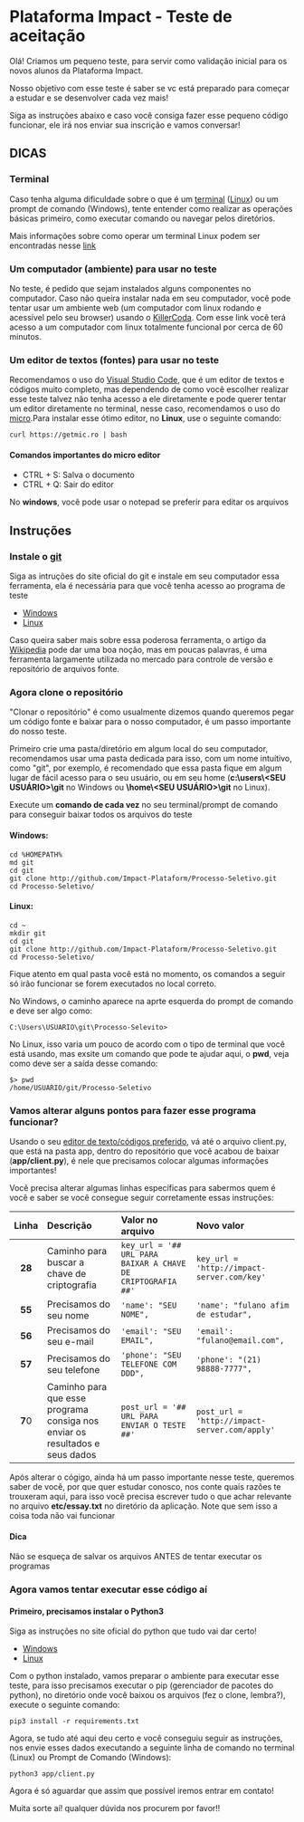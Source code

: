 # Plataforma Impact - Teste de aceitação
Olá! Criamos um pequeno teste, para servir como validação inicial para os novos alunos da Plataforma Impact.

Nosso objetivo com esse teste é saber se vc está preparado para começar a estudar e se desenvolver cada vez mais!

Siga as instruções abaixo e caso você consiga fazer esse pequeno código funcionar, ele irá nos enviar sua inscrição e vamos conversar!

## DICAS
### Terminal
Caso tenha alguma dificuldade sobre o que é um [terminal](http://impactwiki.duckdns.org/pt-br/conteudos/linux/terminal) ([Linux](http://impactwiki.duckdns.org/pt-br/conteudos/linux/historia)) ou um prompt de comando (Windows), tente entender como realizar as operações básicas primeiro, como executar comando ou navegar pelos diretórios.

Mais informações sobre como operar um terminal Linux podem ser encontradas nesse [link](https://www.techtudo.com.br/noticias/2012/04/aprenda-os-comandos-basicos-do-linux.ghtml)

### Um computador (ambiente) para usar no teste
No teste, é pedido que sejam instalados alguns componentes no computador. Caso não queira instalar nada em seu computador, você pode tentar usar um ambiente web (um computador com linux rodando e acessível pelo seu browser) usando o [KillerCoda](https://killercoda.com/playgrounds/scenario/ubuntu). Com esse link você terá acesso a um computador com linux totalmente funcional por cerca de 60 minutos.

### Um editor de textos (fontes) para usar no teste
Recomendamos o uso do [Visual Studio Code](https://code.visualstudio.com/), que é um editor de textos e códigos muito completo, mas dependendo de como você escolher realizar esse teste talvez não tenha acesso a ele diretamente e pode querer tentar um editor diretamente no terminal, nesse caso, recomendamos o uso do [micro](https://micro-editor.github.io/).Para instalar esse ótimo editor, no <b>Linux</b>, use o seguinte comando:

```
curl https://getmic.ro | bash
```

#### Comandos importantes do micro editor
* CTRL + S: Salva o documento
* CTRL + Q: Sair do editor

No <b>windows</b>, você pode usar o notepad se preferir para editar os arquivos

## Instruções
### Instale o [git ](https://pt.wikipedia.org/wiki/Git)
Siga as intruções do site oficial do git e instale em seu computador essa ferramenta, ela é necessária para que você tenha acesso ao programa de teste
* [Windows](https://git-scm.com/download/windows)
* [Linux](https://git-scm.com/download/linux)

Caso queira saber mais sobre essa poderosa ferramenta, o artigo da [Wikipedia](https://pt.wikipedia.org/wiki/Git) pode dar uma boa noção, mas em poucas palavras, é uma ferramenta largamente utilizada no mercado para controle de versão e repositório de arquivos fonte.

### Agora clone o repositório
"Clonar o repositório" é como usualmente dizemos quando queremos pegar um código fonte e baixar para o nosso computador, é um passo importante do nosso teste.

Primeiro crie uma pasta/diretório em algum local do seu computador, recomendamos usar uma pasta dedicada para isso, com um nome intuítivo, como "git", por exemplo, é recomendado que essa pasta fique em algum lugar de fácil acesso para o seu usuário, ou em seu home (<b>c:\users\\<SEU USUÁRIO>\git</b> no Windows ou <b>\home\\<SEU USUÁRIO>\git</b> no Linux).

Execute um <b>comando de cada vez</b> no seu terminal/prompt de comando para conseguir baixar todos os arquivos do teste
#### Windows: 
```  
cd %HOMEPATH%
md git
cd git
git clone http://github.com/Impact-Plataform/Processo-Seletivo.git
cd Processo-Seletivo/ 
```

#### Linux: 
```  
cd ~
mkdir git
cd git
git clone http://github.com/Impact-Plataform/Processo-Seletivo.git
cd Processo-Seletivo/ 
```

Fique atento em qual pasta você está no momento, os comandos a seguir só irão funcionar se forem executados no local correto.

No Windows, o caminho aparece na aprte esquerda do prompt de comando e deve ser algo como:
```
C:\Users\USUARIO\git\Processo-Selevito>
```

No Linux, isso varia um pouco de acordo com o tipo de terminal que você está usando, mas exsite um comando que pode te ajudar aqui, o <b>pwd</b>, veja como deve ser a saída desse comando:
```
$> pwd
/home/USUARIO/git/Processo-Seletivo
```

### Vamos alterar alguns pontos para fazer esse programa funcionar?
Usando o seu [editor de texto/códigos preferido](https://code.visualstudio.com/), vá até o arquivo client.py, que está na pasta app, dentro do repositório que você acabou de baixar (<b>app/client.py</b>), é nele que precisamos colocar algumas informações importantes!

Você precisa alterar algumas linhas específicas para sabermos quem é você e saber se você consegue seguir corretamente essas instruções:

|Linha|Descrição|Valor no arquivo|Novo valor|
|:-:|:--|:--|:--|
|**28**|Caminho para buscar a chave de criptografia|```key_url = '## URL PARA BAIXAR A CHAVE DE CRIPTOGRAFIA ##'```|```key_url = 'http://impact-server.com/key'```|
|**55**|Precisamos do seu nome|```'name': "SEU NOME",```|```'name': "fulano afim de estudar",```|
|**56**|Precisamos do seu e-mail|```'email': "SEU EMAIL",```|```'email': "fulano@email.com",```|
|**57**|Precisamos do seu telefone|```'phone': "SEU TELEFONE COM DDD",```|```'phone': "(21) 98888-7777",```|
|**7**0|Caminho para que esse programa consiga nos enviar os resultados e seus dados|```post_url = '## URL PARA ENVIAR O TESTE ##'```|```post_url = 'http://impact-server.com/apply'```|

Após alterar o cógigo, ainda há um passo importante nesse teste, queremos saber de você, por que quer estudar conosco, nos conte quais razões te trouxeram aqui, para isso você precisa escrever tudo o que achar relevante no arquivo <b>etc/essay.txt</b> no diretório da aplicação. Note que sem isso a coisa toda não vai funcionar

#### Dica
Não se esqueça de salvar os arquivos ANTES de tentar executar os programas

### Agora vamos tentar executar esse código aí
#### Primeiro, precisamos instalar o Python3
Siga as instruções no site oficial do python que tudo vai dar certo!
* [Windows](https://python.org.br/instalacao-windows/)
* [Linux](https://python.org.br/instalacao-linux/)

Com o python instalado, vamos preparar o ambiente para executar esse teste, para isso precisamos executar o pip (gerenciador de pacotes do python), no diretório onde você baixou os arquivos (fez o clone, lembra?), execute o seguinte comando:
```
pip3 install -r requirements.txt
```

Agora, se tudo até aqui deu certo e você conseguiu seguir as instruções, nos envie esses dados executando a seguinte linha de comando no terminal (Linux) ou Prompt de Comando (Windows):
```
python3 app/client.py
```

Agora é só aguardar que assim que possível iremos entrar em contato!

Muita sorte aí! qualquer dúvida nos procurem por favor!!